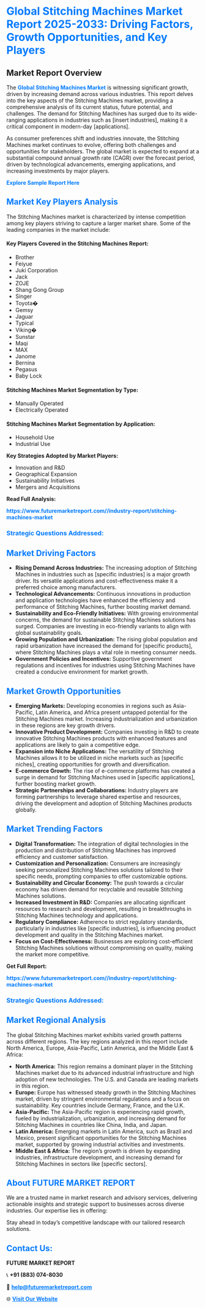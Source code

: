 <h1 style="color: #007BFF;">Global Stitching Machines Market Report 2025-2033: Driving Factors, Growth Opportunities, and Key Players</h1>

<section id="overview">
<h2>Market Report Overview</h2>
<p>The <a href="https://www.futuremarketreport.com//industry-report/stitching-machines-market" style="color: #007BFF; text-decoration: none;"><strong>Global Stitching Machines Market</strong></a> is witnessing significant growth, driven by increasing demand across various industries. This report delves into the key aspects of the Stitching Machines market, providing a comprehensive analysis of its current status, future potential, and challenges. The demand for Stitching Machines has surged due to its wide-ranging applications in industries such as [insert industries], making it a critical component in modern-day [applications].</p>
<p>As consumer preferences shift and industries innovate, the Stitching Machines market continues to evolve, offering both challenges and opportunities for stakeholders. The global market is expected to expand at a substantial compound annual growth rate (CAGR) over the forecast period, driven by technological advancements, emerging applications, and increasing investments by major players.</p>
</section>

<section id="overview">
<p><a href="https://www.futuremarketreport.com//request-sample/reportId=92082" style="color: #007BFF; text-decoration: none;"><strong>Explore Sample Report Here</strong></a></p>
</section>

<section id="key-players">
<h2 style="color: #007BFF;">Market Key Players Analysis</h2>
<p>The Stitching Machines market is characterized by intense competition among key players striving to capture a larger market share. Some of the leading companies in the market include:</p>
<h4>Key Players Covered in the Stitching Machines Report:</h4>
<ul><li>Brother</li><li>Feiyue</li><li>Juki Corporation</li><li>Jack</li><li>ZOJE</li><li>Shang Gong Group</li><li>Singer</li><li>Toyota�</li><li>Gemsy</li><li>Jaguar</li><li>Typical</li><li>Viking�</li><li>Sunstar</li><li>Maqi</li><li>MAX</li><li>Janome</li><li>Bernina</li><li>Pegasus</li><li>Baby Lock</li></ul>
<h4>Stitching Machines Market Segmentation by Type:</h4>
<ul><li>Manually Operated</li><li>Electrically Operated</li></ul>

<h4>Stitching Machines Market Segmentation by Application:</h4>
<ul><li>Household Use</li><li>Industrial Use</li></ul>
<p><strong>Key Strategies Adopted by Market Players:</strong></p>
<ul>
<li>Innovation and R&D</li>
<li>Geographical Expansion</li>
<li>Sustainability Initiatives</li>
<li>Mergers and Acquisitions</li>
</ul>
</section>

<section>
<p><strong>Read Full Analysis: </strong></p><a href="https://www.futuremarketreport.com//industry-report/stitching-machines-market" style="color: #007BFF; text-decoration: none;"><strong>https://www.futuremarketreport.com//industry-report/stitching-machines-market</strong></a>
<h3 style="color: #007BFF;">Strategic Questions Addressed:</h3>
</section>

<section id="driving-factors">
<h2 style="color: #007BFF;">Market Driving Factors</h2>
<ul>
<li><strong>Rising Demand Across Industries:</strong> The increasing adoption of Stitching Machines in industries such as [specific industries] is a major growth driver. Its versatile applications and cost-effectiveness make it a preferred choice among manufacturers.</li>
<li><strong>Technological Advancements:</strong> Continuous innovations in production and application technologies have enhanced the efficiency and performance of Stitching Machines, further boosting market demand.</li>
<li><strong>Sustainability and Eco-Friendly Initiatives:</strong> With growing environmental concerns, the demand for sustainable Stitching Machines solutions has surged. Companies are investing in eco-friendly variants to align with global sustainability goals.</li>
<li><strong>Growing Population and Urbanization:</strong> The rising global population and rapid urbanization have increased the demand for [specific products], where Stitching Machines plays a vital role in meeting consumer needs.</li>
<li><strong>Government Policies and Incentives:</strong> Supportive government regulations and incentives for industries using Stitching Machines have created a conducive environment for market growth.</li>
</ul>
</section>

<section id="growth-opportunities">
<h2 style="color: #007BFF;">Market Growth Opportunities</h2>
<ul>
<li><strong>Emerging Markets:</strong> Developing economies in regions such as Asia-Pacific, Latin America, and Africa present untapped potential for the Stitching Machines market. Increasing industrialization and urbanization in these regions are key growth drivers.</li>
<li><strong>Innovative Product Development:</strong> Companies investing in R&D to create innovative Stitching Machines products with enhanced features and applications are likely to gain a competitive edge.</li>
<li><strong>Expansion into Niche Applications:</strong> The versatility of Stitching Machines allows it to be utilized in niche markets such as [specific niches], creating opportunities for growth and diversification.</li>
<li><strong>E-commerce Growth:</strong> The rise of e-commerce platforms has created a surge in demand for Stitching Machines used in [specific applications], further boosting market growth.</li>
<li><strong>Strategic Partnerships and Collaborations:</strong> Industry players are forming partnerships to leverage shared expertise and resources, driving the development and adoption of Stitching Machines products globally.</li>
</ul>
</section>

<section id="trending-factors">
<h2 style="color: #007BFF;">Market Trending Factors</h2>
<ul>
<li><strong>Digital Transformation:</strong> The integration of digital technologies in the production and distribution of Stitching Machines has improved efficiency and customer satisfaction.</li>
<li><strong>Customization and Personalization:</strong> Consumers are increasingly seeking personalized Stitching Machines solutions tailored to their specific needs, prompting companies to offer customizable options.</li>
<li><strong>Sustainability and Circular Economy:</strong> The push towards a circular economy has driven demand for recyclable and reusable Stitching Machines solutions.</li>
<li><strong>Increased Investment in R&D:</strong> Companies are allocating significant resources to research and development, resulting in breakthroughs in Stitching Machines technology and applications.</li>
<li><strong>Regulatory Compliance:</strong> Adherence to strict regulatory standards, particularly in industries like [specific industries], is influencing product development and quality in the Stitching Machines market.</li>
<li><strong>Focus on Cost-Effectiveness:</strong> Businesses are exploring cost-efficient Stitching Machines solutions without compromising on quality, making the market more competitive.</li>
</ul>
</section>

<section>
<p><strong>Get Full Report: </strong></p><a href="https://www.futuremarketreport.com//industry-report/stitching-machines-market" style="color: #007BFF; text-decoration: none;"><strong>https://www.futuremarketreport.com//industry-report/stitching-machines-market</strong></a>
<h3 style="color: #007BFF;">Strategic Questions Addressed:</h3>
</section>


<section id="regional-analysis">
<h2 style="color: #007BFF;">Market Regional Analysis</h2>
<p>The global Stitching Machines market exhibits varied growth patterns across different regions. The key regions analyzed in this report include North America, Europe, Asia-Pacific, Latin America, and the Middle East & Africa:</p>
<ul>
<li><strong>North America:</strong> This region remains a dominant player in the Stitching Machines market due to its advanced industrial infrastructure and high adoption of new technologies. The U.S. and Canada are leading markets in this region.</li>
<li><strong>Europe:</strong> Europe has witnessed steady growth in the Stitching Machines market, driven by stringent environmental regulations and a focus on sustainability. Key countries include Germany, France, and the U.K.</li>
<li><strong>Asia-Pacific:</strong> The Asia-Pacific region is experiencing rapid growth, fueled by industrialization, urbanization, and increasing demand for Stitching Machines in countries like China, India, and Japan.</li>
<li><strong>Latin America:</strong> Emerging markets in Latin America, such as Brazil and Mexico, present significant opportunities for the Stitching Machines market, supported by growing industrial activities and investments.</li>
<li><strong>Middle East & Africa:</strong> The region’s growth is driven by expanding industries, infrastructure development, and increasing demand for Stitching Machines in sectors like [specific sectors].</li>
</ul>
</section>

<footer>
<h2 style="color: #007BFF;">About FUTURE MARKET REPORT</h2>
<p>We are a trusted name in market research and advisory services, delivering actionable insights and strategic support to businesses across diverse industries. Our expertise lies in offering:</p>

<p>Stay ahead in today’s competitive landscape with our tailored research solutions.</p>

<h2 style="color: #007BFF;">Contact Us:</h2>
<p><strong>FUTURE MARKET REPORT</strong></p>
<p>📞 <strong>+91 (883) 074-8030</strong></p>
<p>📧 <strong><a href="mailto:help@futuremarketreport.com" style="color: #007BFF;">help@futuremarketreport.com</a></strong></p>
<p>🌐 <strong><a href="https://www.futuremarketreport.com/" style="color: #007BFF;">Visit Our Website</a></strong></p>
</footer>
